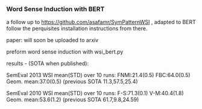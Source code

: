 ### Word Sense Induction with BERT



a follow up to https://github.com/asafamr/SymPatternWSI , adapted to BERT
follow the perquisites installation instructions from there.

paper: will soon be uploaded to arxiv

preform word sense induction with wsi_bert.py

results - (SOTA when published):

SemEval 2013 WSI mean(STD) over 10 runs:
FNMI:21.4(0.5)  FBC:64.0(0.5)  Geom. mean:37.0(0.5)
(previous SOTA 11.3,57.5,25.4)

SemEval 2010 WSI mean(STD) over 10 runs:
F-S:71.3(0.1) V-M:40.4(1.8)  Geom. mean:53.6(1.2)
(previous SOTA 61.7,9.8,24.59)
